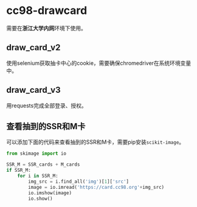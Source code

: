 # cc98-drawcard
需要在**浙江大学内网**环境下使用。

## draw_card_v2
使用selenium获取抽卡中心的cookie，需要确保chromedriver在系统环境变量中。

## draw_card_v3
用requests完成全部登录、授权。

## 查看抽到的SSR和M卡
可以添加下面的代码来查看抽到的SSR和M卡，需要pip安装`scikit-image`。

```python
from skimage import io

SSR_M = SSR_cards + M_cards
if SSR_M:
    for i in SSR_M:
        img_src = i.find_all('img')[1]['src']
        image = io.imread('https://card.cc98.org'+img_src)
        io.imshow(image)
        io.show()
```
